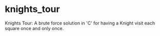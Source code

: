 # knights_tour
Knights Tour: A brute force solution in 'C' for having a Knight visit each square once and only once.
